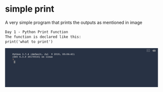 
# simple print

A very simple program that prints the outputs as mentioned in image

```
Day 1 - Python Print Function
The function is declared like this:
print('what to print')

```
![simple print](https://github.com/Abdurahman-hassan/100DaysOfCode/blob/Day01/Day01/1.1.Printing/1.1.print.gif?raw=true)
